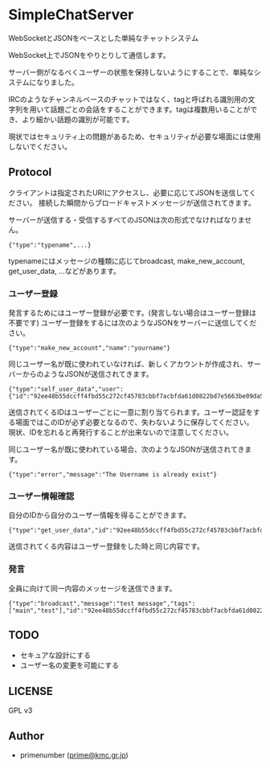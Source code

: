 SimpleChatServer
================

WebSocketとJSONをベースとした単純なチャットシステム

WebSocket上でJSONをやりとりして通信します。

サーバー側がなるべくユーザーの状態を保持しないようにすることで、単純なシステムになりました。

IRCのようなチャンネルベースのチャットではなく、tagと呼ばれる識別用の文字列を用いて話題ごとの会話をすることができます。tagは複数用いることができ、より細かい話題の識別が可能です。

現状ではセキュリティ上の問題があるため、セキュリティが必要な場面には使用しないでください。

## Protocol

クライアントは指定されたURIにアクセスし、必要に応じてJSONを送信してください。
接続した瞬間からブロードキャストメッセージが送信されてきます。

サーバーが送信する・受信するすべてのJSONは次の形式でなければなりません。

    {"type":"typename",...}

typenameにはメッセージの種類に応じてbroadcast, make\_new\_account, get\_user\_data, ...などがあります。

### ユーザー登録

発言するためにはユーザー登録が必要です。(発言しない場合はユーザー登録は不要です)
ユーザー登録をするには次のようなJSONをサーバーに送信してください。

    {"type":"make_new_account","name":"yourname"}

同じユーザー名が既に使われていなければ、新しくアカウントが作成され、サーバーからのようなJSONが送信されてきます。

    {"type":"self_user_data","user":{"id":"92ee48b55dccff4fbd55c272cf45783cbbf7acbfda61d0822bd7e5663be09da50e45e13f171cddc65348d1c8919aaa383bf116fb4c42cf3864f11895ba07fde8","name":"yourname"}}

送信されてくるIDはユーザーごとに一意に割り当てられます。ユーザー認証をする場面ではこのIDが必ず必要となるので、失わないように保存してください。
現状、IDを忘れると再発行することが出来ないので注意してください。

同じユーザー名が既に使われている場合、次のようなJSONが送信されてきます。

    {"type":"error","message":"The Username is already exist"}

### ユーザー情報確認

自分のIDから自分のユーザー情報を得ることができます。

    {"type":"get_user_data","id":"92ee48b55dccff4fbd55c272cf45783cbbf7acbfda61d0822bd7e5663be09da50e45e13f171cddc65348d1c8919aaa383bf116fb4c42cf3864f11895ba07fde8"}

送信されてくる内容はユーザー登録をした時と同じ内容です。

### 発言

全員に向けて同一内容のメッセージを送信できます。

    {"type":"broadcast","message":"test message","tags":["main","test"],"id":"92ee48b55dccff4fbd55c272cf45783cbbf7acbfda61d0822bd7e5663be09da50e45e13f171cddc65348d1c8919aaa383bf116fb4c42cf3864f11895ba07fde8"}

## TODO

- セキュアな設計にする
- ユーザー名の変更を可能にする

## LICENSE

GPL v3

## Author

- primenumber (prime@kmc.gr.jp)
